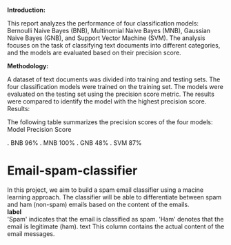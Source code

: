**Introduction:**

This report analyzes the performance of four classification models: Bernoulli Naive Bayes (BNB), Multinomial Naive Bayes (MNB), Gaussian Naive Bayes (GNB), and Support Vector Machine (SVM). The analysis focuses on the task of classifying text documents into different categories, and the models are evaluated based on their precision score.

**Methodology:**

A dataset of text documents was divided into training and testing sets. The four classification models were trained on the training set. The models were evaluated on the testing set using the precision score metric. The results were compared to identify the model with the highest precision score. Results:

The following table summarizes the precision scores of the four models:
Model Precision Score

. BNB 96%
. MNB 100%
. GNB 48%
. SVM 87%
# Email-spam-classifier
In this project, we aim to build a spam email classifier using a macine learning approach. The classifier will be able to differentiate between spam and ham (non-spam) emails based on the content of the emails.
<br>
**label**
<br>
'Spam' indicates that the email is classified as spam.
'Ham' denotes that the email is legitimate (ham).
text
This column contains the actual content of the email messages.
